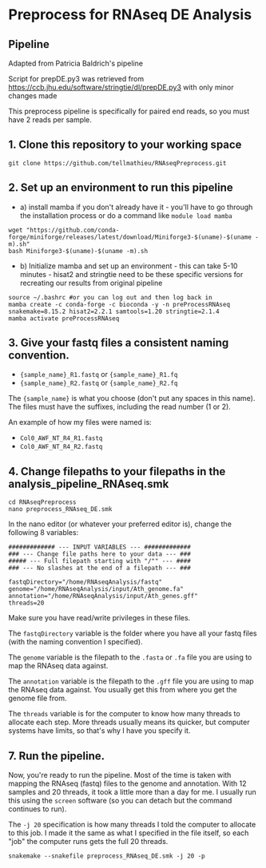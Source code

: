 # Preprocess for RNAseq DE Analysis
## Pipeline

Adapted from Patricia Baldrich's pipeline

Script for prepDE.py3 was retrieved from https://ccb.jhu.edu/software/stringtie/dl/prepDE.py3 with only minor changes made

This preprocess pipeline is specifically for paired end reads, so you must have 2 reads per sample.

## 1. Clone this repository to your working space

```
git clone https://github.com/tellmathieu/RNAseqPreprocess.git
```

## 2. Set up an environment to run this pipeline
- a) install mamba if you don't already have it - you'll have to go through the installation process or do a command like `module load mamba`
```
wget "https://github.com/conda-forge/miniforge/releases/latest/download/Miniforge3-$(uname)-$(uname -m).sh"
bash Miniforge3-$(uname)-$(uname -m).sh
```
- b) Initialize mamba and set up an environment - this can take 5-10 minutes - hisat2 and stringtie need to be these specific versions for recreating our results from original pipeline
```
source ~/.bashrc #or you can log out and then log back in
mamba create -c conda-forge -c bioconda -y -n preProcessRNAseq snakemake=8.15.2 hisat2=2.2.1 samtools=1.20 stringtie=2.1.4 
mamba activate preProcessRNAseq
```

## 3. Give your fastq files a consistent naming convention.

- `{sample_name}_R1.fastq` or `{sample_name}_R1.fq`
- `{sample_name}_R2.fastq` or `{sample_name}_R2.fq`

The `{sample_name}` is what you choose (don't put any spaces in this name). The files must have the suffixes, including the read number (1 or 2).

An example of how my files were named is:

- `Col0_AWF_NT_R4_R1.fastq`
- `Col0_AWF_NT_R4_R2.fastq`


## 4. Change filepaths to your filepaths in the analysis_pipeline_RNAseq.smk

```
cd RNAseqPreprocess
nano preprocess_RNAseq_DE.smk
```
In the nano editor (or whatever your preferred editor is), change the following 8 variables:
```
############# --- INPUT VARIABLES --- #############
### --- Change file paths here to your data --- ###
##### --- Full filepath starting with "/"" --- ####
### --- No slashes at the end of a filepath --- ###

fastqDirectory="/home/RNAseqAnalysis/fastq"
genome="/home/RNAseqAnalysis/input/Ath_genome.fa"
annotation="/home/RNAseqAnalysis/input/Ath_genes.gff"
threads=20
```
Make sure you have read/write privileges in these files.

The `fastqDirectory` variable is the folder where you have all your fastq files (with the naming convention I specified).

The `genome` variable is the filepath to the `.fasta` or `.fa` file you are using to map the RNAseq data against.

The `annotation` variable is the filepath to the `.gff` file you are using to map the RNAseq data against. You usually get this from where you get the genome file from. 

The `threads` variable is for the computer to know how many threads to allocate each step. More threads usually means its quicker, but computer systems have limits, so that's why I have you specify it.

## 7. Run the pipeline.

Now, you're ready to run the pipeline. Most of the time is taken with mapping the RNAseq (fastq) files to the genome and annotation. With 12 samples and 20 threads, it took a little more than a day for me. I usually run this using the `screen` software (so you can detach but the command continues to run).

The `-j 20` specification is how many threads I told the computer to allocate to this job. I made it the same as what I specified in the file itself, so each "job" the computer runs gets the full 20 threads.
```
snakemake --snakefile preprocess_RNAseq_DE.smk -j 20 -p
```

